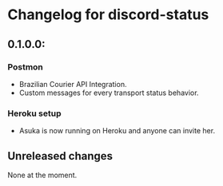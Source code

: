 # Changelog for discord-status

## 0.1.0.0:
### Postmon
- Brazilian Courier API Integration.
- Custom messages for every transport status behavior.

### Heroku setup
- Asuka is now running on Heroku and anyone can invite her.

## Unreleased changes

None at the moment.

